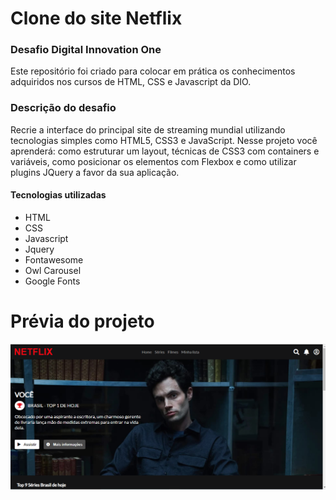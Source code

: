 # Clone do site Netflix
### Desafio Digital Innovation One 

Este repositório foi criado para colocar em prática os conhecimentos adquiridos nos cursos de HTML, CSS e Javascript da DIO.

### Descrição do desafio

Recrie a interface do principal site de streaming mundial utilizando tecnologias simples como HTML5, CSS3 e JavaScript. Nesse projeto você aprenderá: como estruturar um layout, técnicas de CSS3 com containers e variáveis, como posicionar os elementos com Flexbox e como utilizar plugins JQuery a favor da sua aplicação.

#### Tecnologias utilizadas

* HTML
* CSS 
* Javascript
* Jquery
* Fontawesome
* Owl Carousel
* Google Fonts 

# Prévia do projeto

![Prévia da Imagem](previa.png)
